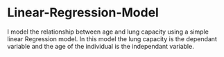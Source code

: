 # Linear-Regression-Model
I model the relationship between age and lung capacity using a simple linear Regression model. 
In this model the lung capacity is the dependant variable and the age of the individual is the independant variable. 
